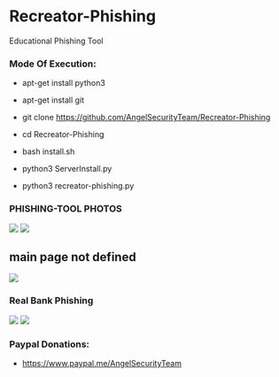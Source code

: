 # Recreator-Phishing

 Educational Phishing Tool 
 
<h3> Mode Of Execution: </h3>

* apt-get install python3

* apt-get install git 

* git clone https://github.com/AngelSecurityTeam/Recreator-Phishing

* cd Recreator-Phishing

* bash install.sh

* python3 ServerInstall.py

* python3 recreator-phishing.py

<h3> PHISHING-TOOL PHOTOS </h3>

<img src="https://github.com/AngelSecurityTeam/Recreator-Phishing/blob/master/capv3.png">

<img src="https://github.com/AngelSecurityTeam/Recreator-Phishing/blob/master/cap_2.png">

<h2> main page not defined </h2>

<img src="https://github.com/AngelSecurityTeam/Recreator-Phishing/blob/master/cap_3.png">


<h3> Real Bank Phishing </h3>

<img src="https://github.com/AngelSecurityTeam/Recreator-Phishing/blob/master/cap2.png">

<img src="https://github.com/AngelSecurityTeam/Recreator-Phishing/blob/master/cap3.png">

<h3> Paypal Donations: </h3>

* https://www.paypal.me/AngelSecurityTeam
